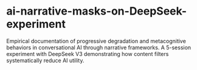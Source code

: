 # ai-narrative-masks-on-DeepSeek-experiment
Empirical documentation of progressive degradation and metacognitive behaviors in conversational AI through narrative frameworks. A 5-session experiment with DeepSeek V3 demonstrating how content filters systematically reduce AI utility.
